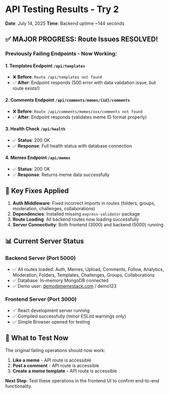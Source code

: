 # API Testing Results - Try 2

**Date**: July 14, 2025
**Time**: Backend uptime ~144 seconds

## ✅ **MAJOR PROGRESS: Route Issues RESOLVED!**

### Previously Failing Endpoints - Now Working:

#### 1. **Templates Endpoint** `/api/templates`
- ❌ **Before**: `Route /api/templates not found`
- ✅ **After**: Endpoint responds (500 error with data validation issue, but route exists!)

#### 2. **Comments Endpoint** `/api/comments/memes/{id}/comments`
- ❌ **Before**: `Route /api/comments/memes/xxx/comments not found`
- ✅ **After**: Endpoint responds (validates meme ID format properly)

#### 3. **Health Check** `/api/health`
- ✅ **Status**: 200 OK
- ✅ **Response**: Full health status with database connection

#### 4. **Memes Endpoint** `/api/memes`
- ✅ **Status**: 200 OK
- ✅ **Response**: Returns meme data successfully

## 🎯 **Key Fixes Applied**

1. **Auth Middleware**: Fixed incorrect imports in routes (folders, groups, moderation, challenges, collaborations)
2. **Dependencies**: Installed missing `express-validator` package
3. **Route Loading**: All backend routes now loading successfully
4. **Server Connectivity**: Both frontend (3000) and backend (5000) running

## 📊 **Current Server Status**

### Backend Server (Port 5000)
- ✅ All routes loaded: Auth, Memes, Upload, Comments, Follow, Analytics, Moderation, Folders, Templates, Challenges, Groups, Collaborations
- ✅ Database: In-memory MongoDB connected
- ✅ Demo user: demo@memestack.com / demo123

### Frontend Server (Port 3000)
- ✅ React development server running
- ✅ Compiled successfully (minor ESLint warnings only)
- ✅ Simple Browser opened for testing

## 🧪 **What to Test Now**

The original failing operations should now work:
1. **Like a meme** - API route is accessible
2. **Post a comment** - API route is accessible
3. **Create a meme template** - API route is accessible

**Next Step**: Test these operations in the frontend UI to confirm end-to-end functionality.
